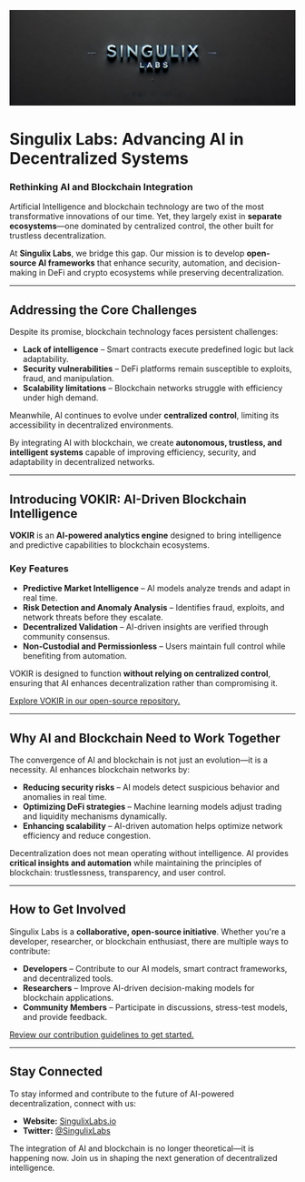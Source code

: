 ![Singulix Labs Banner](https://github.com/Singulix-Labs/.github/blob/main/singulix%20banner.jpeg)

# Singulix Labs: Advancing AI in Decentralized Systems  

### Rethinking AI and Blockchain Integration  

Artificial Intelligence and blockchain technology are two of the most transformative innovations of our time. Yet, they largely exist in **separate ecosystems**—one dominated by centralized control, the other built for trustless decentralization.  

At **Singulix Labs**, we bridge this gap. Our mission is to develop **open-source AI frameworks** that enhance security, automation, and decision-making in DeFi and crypto ecosystems while preserving decentralization.  

---

## Addressing the Core Challenges  

Despite its promise, blockchain technology faces persistent challenges:  

- **Lack of intelligence** – Smart contracts execute predefined logic but lack adaptability.  
- **Security vulnerabilities** – DeFi platforms remain susceptible to exploits, fraud, and manipulation.  
- **Scalability limitations** – Blockchain networks struggle with efficiency under high demand.  

Meanwhile, AI continues to evolve under **centralized control**, limiting its accessibility in decentralized environments.  

By integrating AI with blockchain, we create **autonomous, trustless, and intelligent systems** capable of improving efficiency, security, and adaptability in decentralized networks.  

---

## Introducing VOKIR: AI-Driven Blockchain Intelligence  

**VOKIR** is an **AI-powered analytics engine** designed to bring intelligence and predictive capabilities to blockchain ecosystems.  

### Key Features  

- **Predictive Market Intelligence** – AI models analyze trends and adapt in real time.  
- **Risk Detection and Anomaly Analysis** – Identifies fraud, exploits, and network threats before they escalate.  
- **Decentralized Validation** – AI-driven insights are verified through community consensus.  
- **Non-Custodial and Permissionless** – Users maintain full control while benefiting from automation.  

VOKIR is designed to function **without relying on centralized control**, ensuring that AI enhances decentralization rather than compromising it.  

[Explore VOKIR in our open-source repository.](#)  

---

## Why AI and Blockchain Need to Work Together  

The convergence of AI and blockchain is not just an evolution—it is a necessity. AI enhances blockchain networks by:  

- **Reducing security risks** – AI models detect suspicious behavior and anomalies in real time.  
- **Optimizing DeFi strategies** – Machine learning models adjust trading and liquidity mechanisms dynamically.  
- **Enhancing scalability** – AI-driven automation helps optimize network efficiency and reduce congestion.  

Decentralization does not mean operating without intelligence. AI provides **critical insights and automation** while maintaining the principles of blockchain: trustlessness, transparency, and user control.  

---

## How to Get Involved  

Singulix Labs is a **collaborative, open-source initiative**. Whether you're a developer, researcher, or blockchain enthusiast, there are multiple ways to contribute:  

- **Developers** – Contribute to our AI models, smart contract frameworks, and decentralized tools.  
- **Researchers** – Improve AI-driven decision-making models for blockchain applications.  
- **Community Members** – Participate in discussions, stress-test models, and provide feedback.  

[Review our contribution guidelines to get started.](#)  

---

## Stay Connected  

To stay informed and contribute to the future of AI-powered decentralization, connect with us:  

- **Website:** [SingulixLabs.io](#)  
- **Twitter:** [@SingulixLabs](https://x.com/singulix_labs)  

The integration of AI and blockchain is no longer theoretical—it is happening now. Join us in shaping the next generation of decentralized intelligence.  
